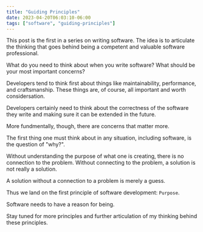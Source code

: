 ```yaml
---
title: "Guiding Principles"
date: 2023-04-20T06:03:10-06:00
tags: ["software", "guiding-principles"]
---
```


This post is the first in a series on writing software. The idea is to articulate the thinking that goes behind being a competent and valuable software professional.

What do you need to think about when you write software? What should be your most important concerns?

Developers tend to think first about things like maintainability, performance, and craftsmanship. These things are, of course, all important and worth considersation.

Developers certainly need to think about the correctness of the software they write and making sure it can be extended in the future.

More fundmentally, though, there are concerns that matter more.

The first thing one must think about in any situation, including software, is the question of "why?".

Without understanding the purpose of what one is creating, there is no connection to the problem. Without connecting to the problem, a solution is not really a solution.

A solution without a connection to a problem is merely a guess.

Thus we land on the first principle of software development: `Purpose`.

Software needs to have a reason for being.

Stay tuned for more principles and further articulation of my thinking behind these principles.
